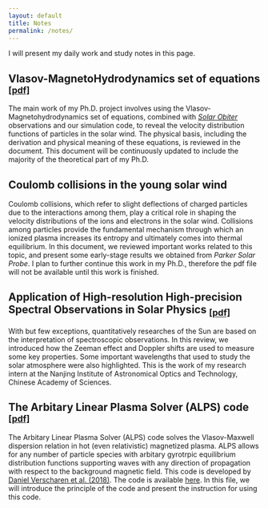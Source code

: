 ```yaml
---
layout: default
title: Notes
permalink: /notes/
---
```


I will present my daily work and study notes in this page.

## Vlasov-MagnetoHydrodynamics set of equations <sub>[[pdf]](/assets/files/MHD_equations.pdf)</sub>      
The main work of my Ph.D. project involves using the Vlasov-Magnetohydrodynamics set of equations,
    combined with [*Solar Obiter*](https://www.esa.int/Science_Exploration/Space_Science/Solar_Orbiter) observations and our simulation code,
    to reveal the velocity distribution functions of particles in the solar wind.
The physical basis, including the derivation and physical meaning of these equations, is reviewed in the document.
This document will be continuously updated to include the majority of the theoretical part of my Ph.D.



## Coulomb collisions in the young solar wind   
Coulomb collisions, which refer to slight deflections of charged particles due to the interactions among them, play a critical role in shaping the velocity distributions of the ions and electrons in the solar wind.
Collisions among particles provide the fundamental mechanism through which an ionized plasma increases its entropy and ultimately comes into thermal equilibrium.
In this document, we reviewed important works related to this topic, and present some early-stage results we obtained from *Parker Solar Probe*.
I plan to further continue this work in my Ph.D., therefore the pdf file will not be available until this work is finished.


## Application of High-resolution High-precision Spectral Observations in Solar Physics <sub>[[pdf]](/assets/files/Spectral_study.pdf)</sub>

With but few exceptions, quantitatively researches of the Sun are based on the interpretation of spectroscopic observations.
In this review, we introduced how the Zeeman effect and Doppler shifts are used to measure some key properties.
Some important wavelengths that used to study the solar atmosphere were also highlighted.
This is the work of my research intern at the Nanjing Institute of Astronomical Optics and Technology, Chinese Academy of Sciences.


## The Arbitary Linear Plasma Solver (ALPS) code <sub>[[pdf]](/assets/files/ALPS.pdf)</sub>
The Arbitary Linear Plasma Solver (ALPS) code solves the Vlasov-Maxwell dispersion relation in hot (even relativistic) magnetized plasma.
ALPS allows for any number of particle species with arbitary gyrotrpic equilibrium distribution functions supporting waves with any direction of propagation with respect to the background magnetic field.
This code is developed by [Daniel Verscharen et al. (2018)](https://www.cambridge.org/core/journals/journal-of-plasma-physics/article/alps-the-arbitrary-linear-plasma-solver/B05A3FFAA8875A37A1BDB128DEB58EA1).
The code is available [here](https://github.com/danielver02/ALPS).
In this file, we will introduce the principle of the code and present the instruction for using this code.






